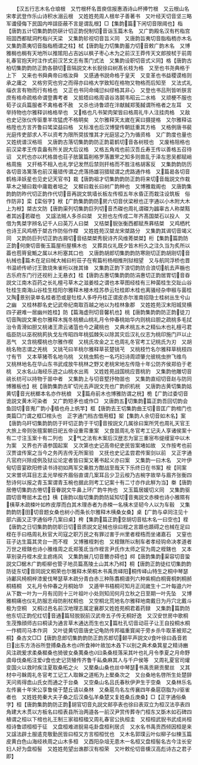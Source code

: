<!-- { "loadSidebar": true } -->
　　【汉五行志木名仓琅根　又竹根杯名晋庾信报惠酒诗山杯捧竹根　又云根山名宋孝武登作乐山诗积水溺云根　又姓姓苑周人根牟子善著书　又叶经天切音坚三略军谶侵侮下民国内哗諠臣蔽不言是谓乱根】□【集韵篇下闲切音限阈也】栺【唐韵五计切集韵韵防硏计切正韵倪制切音诣玉篇木名　又广韵殿名汉有枍栺宫班固西都赋洞枍栺兴天梁　又集韵轸视切音旨义同　又唐韵旨夷切音脂栺栭亦木名　又集韵蒸夷切音脂栺栭谓之柱】栻【唐韵耻力切集韵蓄力切音敕广韵木名　又博雅梮也梮有天地所以推隂阳占吉凶以枫子枣心木为之前汉王莽传天文郎按栻于前周礼春官抱天时注作式前汉艺文志有羡门式法　又集韵设职切音式义同】格【唐韵古柏切集韵韵防正韵各頟切音隔説文木长貎徐曰树髙长枝为格　又至也书尧典格于上下　又来也书舜典帝曰格汝舜　又感通书説命格于皇天　又变革也书益稷谟格则承之庸之　又格穷究也穷之而得亦曰格大学致知在格物又物格而后知至　又法式礼缁衣言有物而行有格也　又正也书冋命绳愆纠缪格其非心　又登也书吕刑皆听朕言庶有格命疏格命谓登夀考者　又抵牾曰格周语谷洛鬬韦昭云二水格　又顽梗不服也荀子议兵篇服者不禽格者不赦　又杀也诗鲁颂在泮献馘郑笺馘谓所格者之左耳　又举持物也尔雅释训格格举也　又格也凡书架肉架皆曰格周礼牛人注挂肉格　又敌也史记张仪传驱羣羊攻猛虎不格眀矣　又尔雅释天太嵗在寅曰摄提格　又尔雅释诂格陞也方言齐鲁曰骘梁益曰格　又标准也后汉博燮传朝廷重其方格　又格例唐书裴光庭传吏部求人不以资考为限所奨拔惟其才光庭惩之乃为循资格　又广韵度也量也　又姓统谱汉格班　又唐韵古落切集韵韵防正韵葛鹤切音各树枝也　又废格阻格也前汉梁孝王传袁盎有所关説大后议格　又格五角戏也前汉吾丘寿王传以善格五召待诏　又杙也亦以杙格兽也荘子胠箧篇削格罗落置罘之知多则兽乱于泽左思吴都赋峭格周施　又扞格不相入也礼学记发然后禁则扞格而不胜注格胡客反　又集韵韵防历各切音洛篱落也前汉鼂错传谓之虎落扬雄羽猎赋谓之虎路通作格　又篇曷各切音鹤格泽妖星也见史记天官书】栽【唐韵祖才切集韵韵防正韵将来切音哉説文作栽草木之殖曰栽中庸栽者培之　又穉曰栽长曰树广韵种也　又博雅栽阁也　又唐韵集韵韵防昨代切正韵作代切音再説文筑墙长板左传桓五年水昏正而栽注设筑板　俗作防非】栾【栾俗字】栿【广韵集韵韵防房六切音伏梁栿也正字通以小木附大木上为栿】桀古文防【唐韵渠列切集韵巨列切音杰磔也周礼谓磔为疈辜古人称桀黠者其凶若磔也　又諡法贼人多杀曰桀　又担也左传成二年齐髙国桀石以投人　又借为隽桀字辨名记千人曰英万人曰桀　又桔桀貎张衡西都赋焘奡桔桀　又鸡栖杙也诗王风鸡栖于桀古作防俗作榤　又姓姓苑汉桀龙宋桀路分　又集韵其谒切音竭义同　又韵防巨列切正韵古屑切音结桀桀秀貎诗齐风维莠桀桀】桁【集韵篇韵防正韵何庚切音衡玉篇屋桁屋横木也　又葬具仪礼既夕皆木桁久之注久当为炙所以葢也苞筲瓮甒之属以木桁塞其口也　又唐韵胡郎切集韵韵防寒刚切正韵胡刚切音杭械也篇木在足曰械大械曰桁荘子在宥篇桁杨相推刑狱相望　又与航同浮桥也晋书温峤传峤讨王敦烧朱雀桁以挫其锋　又集韵正韵下浪切韵防合浪切航去声椸也古乐府东门行还视桁上无悬衣】桂【唐韵古惠切集韵韵防涓惠切正韵居胃切音昋説文江南木百药之长礼檀弓草木之滋姜桂之谓也本草图经桂有三种菌桂生交趾山谷牡桂生南海山谷桂生桂阳尔雅释木梫木桂苏恭云牡桂即木桂也离骚经杂申椒与菌桂又陶景别录单名桂者恐或是牡桂人多呼丹桂正谓皮赤尔淮南招隐士桂树丛生兮山之幽　又桂林郡名史记武帝纪南取百越之地以为桂林象郡　又姓姓苑汉末阳城炅横四子避难一居幽州姓桂】防【篇海虚刑切音馨机也】桃【唐韵集韵韵防正韵徒刀切音陶説文果也尔雅释木旄冬桃榹山桃礼月令仲春桃始华内则桃曰胆之疏桃多毛拭治令青滑如胆又桃诸王肃云诸菹也今之藏桃也　又典术桃五木之精仙木也礼檀弓君临臣防以巫祝桃茢执戈左传昭四年桃弧棘矢以除其灾后汉礼仪志为桃印施门戸以止恶气　又含桃樱桃也尔雅作楔　又桃氏攻金之工也周礼冬官考工记桃氏为刃　又胡桃名物志谓之羌桃　又铫芅曰羊桃尔雅释草苌楚铫芅　又桃枝竹名尔雅释草桃枝四寸有节　又本草猪苓名地乌桃　又桃虫鹪也一名巧妇诗周颂肇允彼桃虫拚飞维鸟　又桃林地名在华山东书武成放牛桃林之野又老桃宋地左传隐十年公防齐侯郑伯于老桃　又水名山海经乐逰之山桃水出焉　又姓姓苑战国桃应晋桃豹　又集韵他雕切音祧长枋可以持物于噐中者　又集韵上与切音墅抒物噐也　又集韵直绍切音赵与防同博雅板也】桄【唐韵集韵古旷切光去声説文充也广韵织机桄　又唐韵古黄切集韵姑黄切音光桄榔本名亦作桄桹　又篇舟前木也博雅防谓之桄】桅【广韵过委切音诡説文黄木可染者　又广韵短矛也或作□　又唐韵五切集韵篇正韵吾回切韵会鱼回切音嵬广韵小樯也舟上帆竿】框【唐韵去王切集韵曲王切音匡广韵棺门也类篇□门谓之框□棺头也　正字通门档古借用框】桇【集韵人余切音如木名】案【唐韵乌旰切集韵韵防于旰切正韵于干切音按説文几属徐曰案所凭也周礼天官王大旅上帝则张氊案朝日祀五帝设重帟重案　又食噐周礼冬官考工记夫人享诸侯案十有二寸注玉案十有二列也　又气之法有木案后汉歴志为室三重宻布缇缦室中以木为案　又界也齐语参国起案　又次第也史记高帝纪吏民皆案堵如故　又作按考也前汉贾谊传案之当今之务丙吉传无所案验　又抚也史记孟尝君传案剑以前　又正字通凡官府兴除成例及狱讼论定者皆曰案又著书起义亦曰案　又集韵一曰木名　又叶伊甸切音宴欧阳修读书诗初如两军交乗胜方酣战至哉天下乐终日在书案】桉【同案　又宋曽巩耳目志孟光举桉齐眉俗直谓几案耳吕少卫云桉乃古椀字故举与眉齐张衡四愁诗何以报之青玉案谓青玉椀也据此则考工记案十有二寸亦作此觧为当】桊【唐韵居倦切集韵古倦切音眷説文牛鼻上环广韵牛拘也　又玉篇居媛切义同　又集韵驱圆切音弮屈木盂也】桋【唐韵以脂切集韵韵防延知切音夷説文赤梀也诗小雅隰有桋草木疏梀叶如柞皮厚而白其木理赤者为赤梀一名桋木坚韧今人以为车毂　又集韵韵防田切音题女桑也树小而条长尔雅释木桋桑女桑】桌【广韵与卓同注见十部六画又正字通俗呼几案曰桌】桍【集韵篇正韵空胡切音枯木名一曰空也】桎【唐韵之日切集韵韵防职日切音质説文足械也徐曰桎之言踬也踬碍之也械在足曰桎在手曰梏周礼秋官大司寇之职万民之有罪过害于州里者桎梏而坐诸嘉石　又窒也荘子达生篇其灵台一而不桎　又博雅桎刺也　又桎鎋所以制车者孝经钩命决孝道者万世之桎鎋也诗小雅维周之氐郑笺氐当作桎言尹氏作太师之官为周之桎鎋也　又本草别录丹桎木皮主疬疡风　又集韵展几切音薾亦碍也】桏【唐韵集韵渠容切音蛩説文□椐木广韵柜柳也管子地员篇髙陵土山其木乃桏】桐【唐韵正韵徒红切集韵韵防徒东切音同説文桐荣也尔雅释木荣桐木书禹贡峄阳桐传峄山特生之桐中琴瑟诗鄘风椅桐梓漆爰伐琴瑟草木疏分青白赤三种陈翥桐谱列六种紫桐白桐膏桐刺桐赪桐梧桐　又礼月令仲春之月桐始华　又遁甲书梧桐可知月正闰嵗生十二叶每邉六叶从下数一叶为一月有闰则十三叶祖叶小处则知闰何月立秋之日至期一叶先坠　又博雅桐痛也仪礼防服志母防削杖桐也　又空桐北荒地名尔雅释地南戴日为丹穴北戴斗极为空桐　又桐过邑名前汉地理志属定襄郡又姓姓苑桐君着药録　又集韵篇韵防他东切正韵佗红切音通篇轻脱貎前汉武帝五子传无桐好逸　又汉安世房中歌桐生茂豫顔师古曰桐读为通言草木通达而生也又篇杜孔切音动荘子让王自投桐水桐一作椆司马本作洞　又叶徒黄切音唐史记龟防传邦福重寳闻于旁乡杀牛取革被郑之桐】桑古文□□【唐韵息郎切集韵韵防正韵苏郎切颡平声説文食叶徐曰叒音若日出东方汤谷所登搏桑叒木也所食神叶故加木叒下以别之典术桑箕星之精诗豳风注疏爰求柔桑穉桑也猗彼女桑荑桑也曰条桑枝落采其叶也礼月令季夏之月命野虞毋伐桑柘注爱食也史记货殖传齐鲁千畆桑麻其人与千户侯等　又周礼夏官司爟变国火以救时疾注夏取桑柘之火　又檿桑山桑也丝中琴瑟书禹贡厥贡檿丝　又其材中弓榦周礼冬官考工记工人取榦之道柘为上檿桑次之　又台桑地名啓所生处楚辞天问焉得嵞山氏女而通之于台桑　又空桑山名吕氏春秋伊尹生于空桑　又桑林乐名左传襄十年宋公享鲁侯于楚丘请以桑林　又桑扈鸟名左传襄四年桑扈窃脂为驱雀者也　又姓姓苑秦大夫子桑之后汉桑弘羊桑楚又复姓桑丘庚桑】□【正字通俗桑字】桓【唐韵集韵韵防正韵胡官切音丸説文邮亭表也徐曰表双立为桓汉法亭表四角建大木贯以方板名曰桓表县所治两邉各一前汉尹赏传葬寺门桓东又斲木如石碑四植谓之桓以下棺也礼王制三家祖桓楹又周礼春官公执桓圭　又桓桓武貎书武成尚桓桓诗鲁颂桓桓于征　又盘桓难进貎易屯卦盘桓利居贞　又水名书禹贡西倾因桓是来　又諡法辟土服逺克敬勤民皆曰桓又方言桓桓忧也　又木名郭璞云叶似柳子似楝玉篇皮黄白色山海经袟周之山木多桓　又酉阳杂俎无患木一名桓又盘桓髻名古今注长安妇人好为盘桓髻　又姓姓苑望出谯郡汉有桓荣　又叶敕伦切音櫄汉高彪诗古之君子即】
